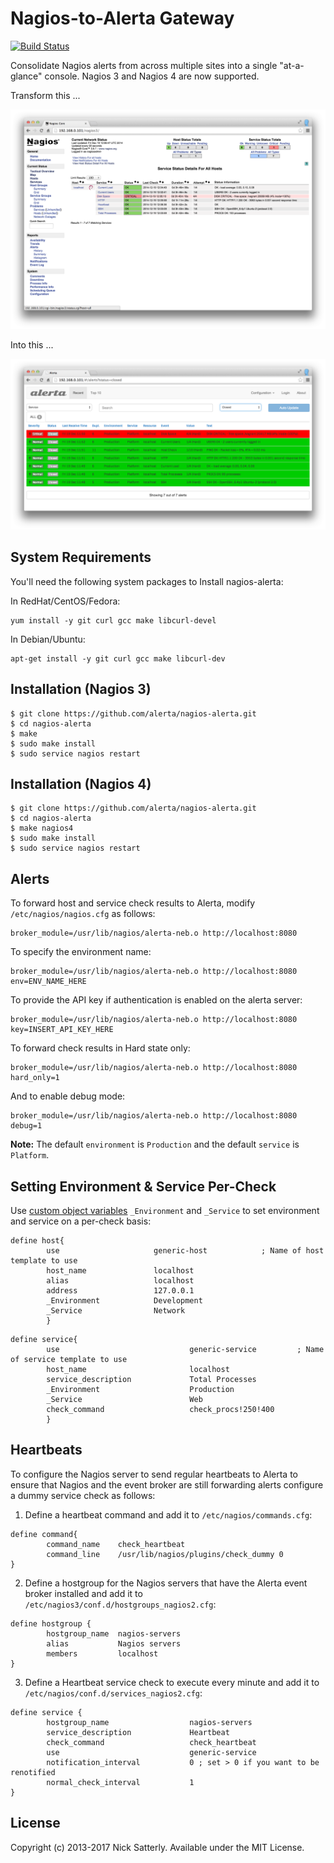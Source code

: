 Nagios-to-Alerta Gateway
========================

[![Build Status](https://travis-ci.org/alerta/nagios-alerta.png)](https://travis-ci.org/alerta/nagios-alerta)

Consolidate Nagios alerts from across multiple sites into a single
"at-a-glance" console. Nagios 3 and Nagios 4 are now supported.

Transform this ...

![nagios](/docs/images/nagios3-v3.png?raw=true)

Into this ...

![alerta](/docs/images/nagios3-alerta-v3.png?raw=true)

System Requirements
------------

You'll need the following system packages to Install nagios-alerta:

In RedHat/CentOS/Fedora:
```
yum install -y git curl gcc make libcurl-devel
```

In Debian/Ubuntu:
```
apt-get install -y git curl gcc make libcurl-dev
```

Installation (Nagios 3)
------------

    $ git clone https://github.com/alerta/nagios-alerta.git
    $ cd nagios-alerta
    $ make
    $ sudo make install
    $ sudo service nagios restart

Installation (Nagios 4)
------------

    $ git clone https://github.com/alerta/nagios-alerta.git
    $ cd nagios-alerta
    $ make nagios4
    $ sudo make install
    $ sudo service nagios restart

Alerts
------

To forward host and service check results to Alerta,
modify `/etc/nagios/nagios.cfg` as follows:
```
broker_module=/usr/lib/nagios/alerta-neb.o http://localhost:8080
```

To specify the environment name:
```
broker_module=/usr/lib/nagios/alerta-neb.o http://localhost:8080 env=ENV_NAME_HERE
```

To provide the API key if authentication is enabled on the alerta server:
```
broker_module=/usr/lib/nagios/alerta-neb.o http://localhost:8080 key=INSERT_API_KEY_HERE
```

To forward check results in Hard state only:
```
broker_module=/usr/lib/nagios/alerta-neb.o http://localhost:8080 hard_only=1
```

And to enable debug mode:
```
broker_module=/usr/lib/nagios/alerta-neb.o http://localhost:8080 debug=1
```

**Note:** The default `environment` is `Production` and the default `service` is `Platform`.

Setting Environment & Service Per-Check
---------------------------------------

Use [custom object variables](https://assets.nagios.com/downloads/nagioscore/docs/nagioscore/3/en/customobjectvars.html)
`_Environment` and `_Service` to set environment and service on a
per-check basis:

```
define host{
        use                     generic-host            ; Name of host template to use
        host_name               localhost
        alias                   localhost
        address                 127.0.0.1
        _Environment            Development
        _Service                Network
        }
```

```
define service{
        use                             generic-service         ; Name of service template to use
        host_name                       localhost
        service_description             Total Processes
        _Environment                    Production
        _Service                        Web
        check_command                   check_procs!250!400
        }
```

Heartbeats
----------

To configure the Nagios server to send regular heartbeats to Alerta to
ensure that Nagios and the event broker are still forwarding alerts
configure a dummy service check as follows:

1. Define a heartbeat command and add it to `/etc/nagios/commands.cfg`:
```
define command{
        command_name    check_heartbeat
        command_line    /usr/lib/nagios/plugins/check_dummy 0
}
```

2. Define a hostgroup for the Nagios servers that have the Alerta event
broker installed and add it to `/etc/nagios3/conf.d/hostgroups_nagios2.cfg`:
```
define hostgroup {
        hostgroup_name  nagios-servers
        alias           Nagios servers
        members         localhost
}
```

3. Define a Heartbeat service check to execute every minute and add it
to `/etc/nagios/conf.d/services_nagios2.cfg`:
```
define service {
        hostgroup_name                  nagios-servers
        service_description             Heartbeat
        check_command                   check_heartbeat
        use                             generic-service
        notification_interval           0 ; set > 0 if you want to be renotified
        normal_check_interval           1
}
```

License
-------

Copyright (c) 2013-2017 Nick Satterly. Available under the MIT License.
